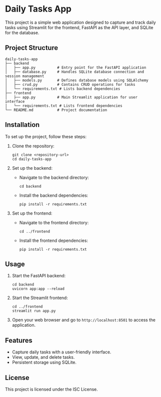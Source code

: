 # Daily Tasks App

This project is a simple web application designed to capture and track daily tasks using Streamlit for the frontend, FastAPI as the API layer, and SQLite for the database.

## Project Structure

```
daily-tasks-app
├── backend
│   ├── app.py          # Entry point for the FastAPI application
│   ├── database.py     # Handles SQLite database connection and session management
│   ├── models.py       # Defines database models using SQLAlchemy
│   ├── crud.py         # Contains CRUD operations for tasks
│   └── requirements.txt # Lists backend dependencies
├── frontend
│   ├── app.py          # Main Streamlit application for user interface
│   └── requirements.txt # Lists frontend dependencies
└── README.md           # Project documentation
```

## Installation

To set up the project, follow these steps:

1. Clone the repository:
   ```
   git clone <repository-url>
   cd daily-tasks-app
   ```

2. Set up the backend:
   - Navigate to the backend directory:
     ```
     cd backend
     ```
   - Install the backend dependencies:
     ```
     pip install -r requirements.txt
     ```

3. Set up the frontend:
   - Navigate to the frontend directory:
     ```
     cd ../frontend
     ```
   - Install the frontend dependencies:
     ```
     pip install -r requirements.txt
     ```

## Usage

1. Start the FastAPI backend:
   ```
   cd backend
   uvicorn app:app --reload
   ```

2. Start the Streamlit frontend:
   ```
   cd ../frontend
   streamlit run app.py
   ```

3. Open your web browser and go to `http://localhost:8501` to access the application.

## Features

- Capture daily tasks with a user-friendly interface.
- View, update, and delete tasks.
- Persistent storage using SQLite.

## License

This project is licensed under the ISC License.